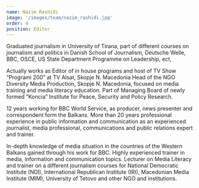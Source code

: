 ```yaml
---
name: Nazim Rashidi
image: '/images/team/nazim_rashidi.jpg'
order: 4
position: Editor
---
```


Graduated journalism in University of Tirana, part of different courses on journalism and politics in Danish School of Journalism, Deutsche Welle, BBC, OSCE, US State Department Programme on Leadership, ect,

Actually works as Editor of in house programs and host of TV Show “Programi 200” at TV Alsat, Skopje N. Macedonia
Head of the NGO Diversity Media Production, Skopje N. Macedonia, focused on media training and media literacy education.
Part of Managing Board of newly formed “Koncia” Institute for Peace, Security and Policy Research. 

12 years working for BBC World Service, as producer, news presenter and correspondent form the Balkans.  More than 20 years professional experience in public information and communication as an experienced journalist, media professional, communications and public relations expert and trainer.

In-depth knowledge of media situation in the countries of the Western Balkans gained through his work for BBC. 
Highly experienced trainer in media, information and communication topics. Lecturer on Media Literacy and trainer on a different journalism courses for National Democratic Institute (NDI), International Republican Institute (IRI), Macedonian Media Institute (MIM), University of Tetovo and other NGO and institutions.
